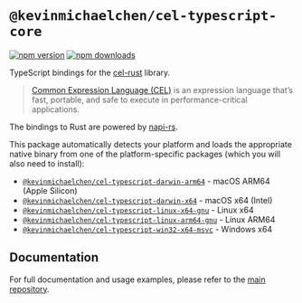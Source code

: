 # `@kevinmichaelchen/cel-typescript-core`

[![npm version](https://img.shields.io/npm/v/@kevinmichaelchen/cel-typescript-core.svg)](https://www.npmjs.com/package/@kevinmichaelchen/cel-typescript-core)
[![npm downloads](https://img.shields.io/npm/dm/@kevinmichaelchen/cel-typescript-core.svg)](https://www.npmjs.com/package/@kevinmichaelchen/cel-typescript-core)

TypeScript bindings for the [cel-rust] library.

> [Common Expression Language (CEL)][cel] is an expression language that’s fast,
> portable, and safe to execute in performance-critical applications.

The bindings to Rust are powered by [napi-rs].

[cel]: https://cel.dev/
[cel-rust]: https://github.com/clarkmcc/cel-rust
[napi-rs]: https://github.com/napi-rs/napi-rs

This package automatically detects your platform and loads the appropriate
native binary from one of the platform-specific packages (which you will also
need to install):

- [`@kevinmichaelchen/cel-typescript-darwin-arm64`](https://www.npmjs.com/package/@kevinmichaelchen/cel-typescript-darwin-arm64) -
  macOS ARM64 (Apple Silicon)
- [`@kevinmichaelchen/cel-typescript-darwin-x64`](https://www.npmjs.com/package/@kevinmichaelchen/cel-typescript-darwin-x64) -
  macOS x64 (Intel)
- [`@kevinmichaelchen/cel-typescript-linux-x64-gnu`](https://www.npmjs.com/package/@kevinmichaelchen/cel-typescript-linux-x64-gnu) -
  Linux x64
- [`@kevinmichaelchen/cel-typescript-linux-arm64-gnu`](https://www.npmjs.com/package/@kevinmichaelchen/cel-typescript-linux-arm64-gnu) -
  Linux ARM64
- [`@kevinmichaelchen/cel-typescript-win32-x64-msvc`](https://www.npmjs.com/package/@kevinmichaelchen/cel-typescript-win32-x64-msvc) -
  Windows x64

## Documentation

For full documentation and usage examples, please refer to the
[main repository](https://github.com/kevinmichaelchen/cel-typescript).

